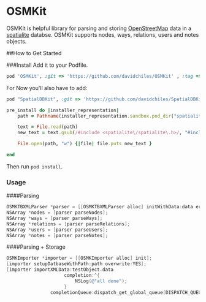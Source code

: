 # OSMKit
OSMKit is helpful library for parsing and storing [OpenStreetMap](https://openstreetmap.org) data in a [spatialite](http://www.gaia-gis.it/gaia-sins/) databse. OSMKit supports nodes, ways, relations, users and notes objects.

##How to Get Started

###Install
Add it to your Podfile.

```ruby
pod 'OSMKit', :git => 'https://github.com/davidchiles/OSMKit' , :tag => '0.2'
```

For Now you'll also have to add:
```ruby
pod "SpatialDBKit", :git => 'https://github.com/davidchiles/SpatialDBKit' , :branch => 'master'

pre_install do |installer_representation|
    path = Pathname(installer_representation.sandbox.pod_dir("spatialite"))+"src/spatialite/spatialite.c"

    text = File.read(path)
  	new_text = text.gsub(/#include <spatialite\/spatialite\.h>/, "#include <spatialite/spatialite/spatialite.h>")

  	File.open(path, "w") {|file| file.puts new_text }

end
```

Then run `pod install`.

### Usage


####Parsing
```objective-c
OSMKTBXMLParser *parser = [[OSMKTBXMLParser alloc] initWithData:data error:&error];
NSArray *nodes = [parser parseNodes];
NSArray *ways = [parser parseWays];
NSArray *relations = [parser parseRelations];
NSArray *users = [parser parseUsers];
NSArray *notes = [parser parseNotes];
```

####Parsing + Storage
```objective-c
OSMKImporter *importer = [[OSMKImporter alloc] init];
[importer setupDatbaseWithPath:path overwrite:YES];
[importer importXMLData:testObject.data
                     completion:^{
                         NSLog(@"all done");
                     }
                completionQueue:dispatch_get_global_queue(DISPATCH_QUEUE_PRIORITY_DEFAULT, 0)];
```
